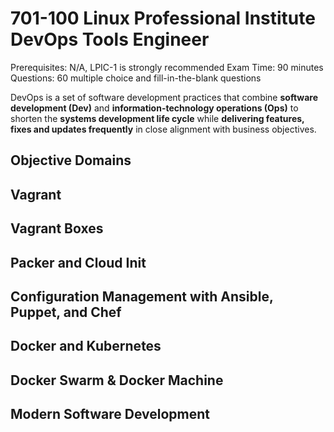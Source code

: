 # 701-100 Linux Professional Institute DevOps Tools Engineer

Prerequisites: N/A, LPIC-1 is strongly recommended
Exam Time: 90 minutes
Questions: 60 multiple choice and fill-in-the-blank questions

DevOps is a set of software development practices that combine **software development (Dev)** and **information-technology operations (Ops)** to shorten the **systems development life cycle** while **delivering features, fixes and updates frequently** in close alignment with business objectives.

## Objective Domains



## Vagrant

## Vagrant Boxes

## Packer and Cloud Init

## Configuration Management with Ansible, Puppet, and Chef

## Docker and Kubernetes

## Docker Swarm & Docker Machine

## Modern Software Development
